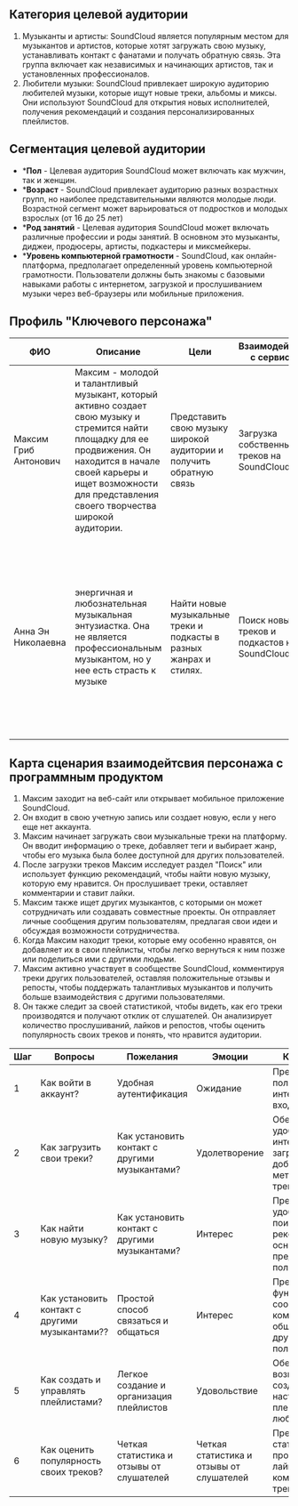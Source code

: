 ## Категория целевой аудитории
1.  Музыканты и артисты: SoundCloud является популярным местом для музыкантов и артистов, которые хотят загружать свою музыку, устанавливать контакт с фанатами и получать обратную связь. Эта группа включает как независимых и начинающих артистов, так и установленных профессионалов.
2.  Любители музыки: SoundCloud привлекает широкую аудиторию любителей музыки, которые ищут новые треки, альбомы и миксы. Они используют SoundCloud для открытия новых исполнителей, получения рекомендаций и создания персонализированных плейлистов.

## Сегментация целевой аудитории
* ***Пол** - Целевая аудитория SoundCloud может включать как мужчин, так и женщин.
* ***Возраст** - SoundCloud привлекает аудиторию разных возрастных групп, но наиболее представительными являются молодые люди. Возрастной сегмент может варьироваться от подростков и молодых взрослых (от 16 до 25 лет)
* ***Род занятий** - Целевая аудитория SoundCloud может включать различные профессии и роды занятий. В основном это музыканты, диджеи, продюсеры, артисты, подкастеры и миксмейкеры.
* ***Уровень компьютерной грамотности** - SoundCloud, как онлайн-платформа, предполагает определенный уровень компьютерной грамотности. Пользователи должны быть знакомы с базовыми навыками работы с интернетом, загрузкой и прослушиванием музыки через веб-браузеры или мобильные приложения.

## Профиль "Ключевого персонажа"
| ФИО        | Описание     | Цели |  Взаимодейтсвие с сервисом| Недовольство и ожидания |
|--------------|-----------|------------| ------- | --- |
| Максим Гриб Антонович | Максим - молодой и талантливый музыкант, который активно создает свою музыку и стремится найти площадку для ее продвижения. Он находится в начале своей карьеры и ищет возможности для представления своего творчества широкой аудитории.      |   Представить свою музыку широкой аудитории и получить обратную связь  | Загрузка собственных треков на SoundCloud.  | -   Недовольство может возникнуть, если обратная связь от слушателей неудовлетворительна или недостаточно информативна. | Ожидания включают получение большего количества прослушиваний, лайков и репостов, что может способствовать увеличению популярности и успеху в карьере. |
| Анна Эн Николаевна | энергичная и любознательная музыкальная энтузиастка. Она не является профессиональным музыкантом, но у нее есть страсть к музыке |   Найти новые музыкальные треки и подкасты в разных жанрах и стилях.  | Поиск новых треков и подкастов на SoundCloud  |  -   Недовольство может возникнуть, если рекомендации не соответствуют личным предпочтениям или если функционал SoundCloud не работает корректно. Ожидания включают получение персонализированных и качественных рекомендаций, удобного интерфейса и возможности установить контакт с любимыми артистами

## Карта сценария взаимодейтсвия персонажа с программным продуктом
1.  Максим заходит на веб-сайт или открывает мобильное приложение SoundCloud.
2.  Он входит в свою учетную запись или создает новую, если у него еще нет аккаунта.
3.  Максим начинает загружать свои музыкальные треки на платформу. Он вводит информацию о треке, добавляет теги и выбирает жанр, чтобы его музыка была более доступной для других пользователей.
4.  После загрузки треков Максим исследует раздел "Поиск" или использует функцию рекомендаций, чтобы найти новую музыку, которую ему нравится. Он прослушивает треки, оставляет комментарии и ставит лайки.
5.  Максим также ищет других музыкантов, с которыми он может сотрудничать или создавать совместные проекты. Он отправляет личные сообщения другим пользователям, предлагая свои идеи и обсуждая возможности сотрудничества.
6.  Когда Максим находит треки, которые ему особенно нравятся, он добавляет их в свои плейлисты, чтобы легко вернуться к ним позже или поделиться ими с другими людьми.
7.  Максим активно участвует в сообществе SoundCloud, комментируя треки других пользователей, оставляя положительные отзывы и репосты, чтобы поддержать талантливых музыкантов и получить больше взаимодействия с другими пользователями.
8.  Он также следит за своей статистикой, чтобы видеть, как его треки производятся и получают отклик от слушателей. Он анализирует количество прослушиваний, лайков и репостов, чтобы оценить популярность своих треков и понять, что нравится аудитории.

| Шаг | Вопросы| Пожелания | Эмоции  |  Комментарии |
| --- | --- | --- | --- | --- |
| 1 | Как войти в аккаунт? |  Удобная аутентификация | Ожидание | Предоставление пользовательского интерфейса для входа в аккаунт. |
| 2 | Как загрузить свои треки?  | Как установить контакт с другими музыкантами? | Удолетворение | Обеспечение удобного интерфейса для загрузки и добавления метаданных к трекам. |
| 3 | Как найти новую музыку? | Как установить контакт с другими музыкантами? |Интерес | Предоставление удобных функций поиска и рекомендаций на основе предпочтений пользователя. |
| 4 | Как установить контакт с другими музыкантами?? |  Простой способ связаться и общаться | Интерес | Предоставление функций сообщений и комментариев для общения с другими пользователями. |
| 5 | Как создать и управлять плейлистами? | Легкое создание и организация плейлистов | Удовольствие | Обеспечение возможности создавать и настраивать плейлисты с любимой музыкой. |
| 6 | Как оценить популярность своих треков? |  Четкая статистика и отзывы от слушателей | Четкая статистика и отзывы от слушателей | Предоставление статистики о прослушиваниях, лайках и комментариях к трекам. |



